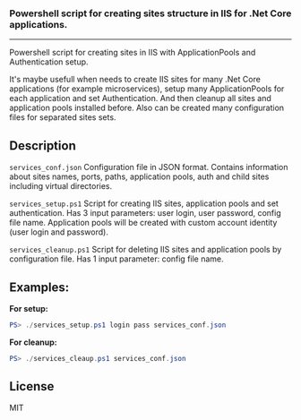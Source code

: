  ###  Powershell script for creating sites structure in IIS for .Net Core applications.
----

Powershell script for creating sites in IIS with ApplicationPools and Authentication setup.

It's maybe usefull when needs to create IIS sites for many .Net Core applications (for example microservices), setup many ApplicationPools for each application and set Authentication. And then cleanup all sites and application pools installed before.
Also can be created many configuration files for separated sites sets.

Description
----
```services_conf.json```
Configuration file in JSON format. Contains information about sites names, ports, paths, application pools, auth and child sites including virtual directories.

```services_setup.ps1```
Script for creating IIS sites, application pools and set authentication.  Has 3 input parameters: user login, user password, config file name. Application pools will be created with custom account identity (user login and password).

```services_cleanup.ps1```
Script for deleting IIS sites and application pools by configuration file. Has 1 input parameter: config file name.

Examples:
----
**For setup:**
```powershell
PS> ./services_setup.ps1 login pass services_conf.json
```

**For cleanup:**
```powershell
PS> ./services_cleaup.ps1 services_conf.json
```

License
----

MIT



